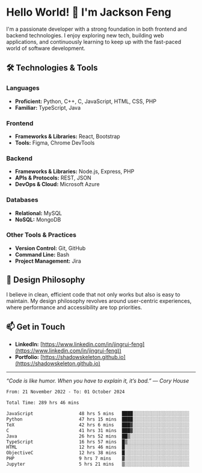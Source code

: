 # Hello World! 👋 I'm Jackson Feng

I'm a passionate developer with a strong foundation in both frontend and backend technologies. I enjoy exploring new tech, building web applications, and continuously learning to keep up with the fast-paced world of software development.

## 🛠 Technologies & Tools

### Languages
- **Proficient:** Python, C++, C, JavaScript, HTML, CSS, PHP
- **Familiar:** TypeScript, Java

### Frontend
- **Frameworks & Libraries:** React, Bootstrap
- **Tools:** Figma, Chrome DevTools

### Backend
- **Frameworks & Libraries:** Node.js, Express, PHP
- **APIs & Protocols:** REST, JSON
- **DevOps & Cloud:** Microsoft Azure

### Databases
- **Relational:** MySQL
- **NoSQL:** MongoDB

### Other Tools & Practices
- **Version Control:** Git, GitHub
- **Command Line:** Bash
- **Project Management:** Jira


## 🎨 Design Philosophy

I believe in clean, efficient code that not only works but also is easy to maintain. My design philosophy revolves around user-centric experiences, where performance and accessibility are top priorities.

## 📫 Get in Touch

- **LinkedIn:** [https://www.linkedin.com/in/jingrui-feng](https://www.linkedin.com/in/jingrui-feng))
- **Portfolio:** [https://shadowskeleton.github.io](https://shadowskeleton.github.io)

---

*“Code is like humor. When you have to explain it, it’s bad.” — Cory House*



<!--START_SECTION:waka-->

```txt
From: 21 November 2022 - To: 01 October 2024

Total Time: 289 hrs 46 mins

JavaScript                 48 hrs 5 mins   ████░░░░░░░░░░░░░░░░░░░░░   16.60 %
Python                     47 hrs 15 mins  ████░░░░░░░░░░░░░░░░░░░░░   16.31 %
TeX                        42 hrs 6 mins   ███▓░░░░░░░░░░░░░░░░░░░░░   14.53 %
C                          41 hrs 31 mins  ███▓░░░░░░░░░░░░░░░░░░░░░   14.33 %
Java                       26 hrs 52 mins  ██▒░░░░░░░░░░░░░░░░░░░░░░   09.28 %
TypeScript                 16 hrs 57 mins  █▒░░░░░░░░░░░░░░░░░░░░░░░   05.85 %
HTML                       12 hrs 46 mins  █░░░░░░░░░░░░░░░░░░░░░░░░   04.41 %
ObjectiveC                 12 hrs 38 mins  █░░░░░░░░░░░░░░░░░░░░░░░░   04.36 %
PHP                        9 hrs 7 mins    ▓░░░░░░░░░░░░░░░░░░░░░░░░   03.15 %
Jupyter                    5 hrs 21 mins   ▒░░░░░░░░░░░░░░░░░░░░░░░░   01.85 %
```

<!--END_SECTION:waka-->

